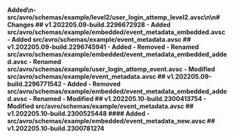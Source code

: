 #### Added\n- src/avro/schemas/example/level2/user_login_attemp_level2.avsc\n\n# Changes ## v1.202205.09-build.2296672928 - Added src/avro/schemas/example/embedded/event_metadata_embedded.avsc - Added src/avro/schemas/example/event_metadata.avsc ## v1.202205.09-build.2296745941 - Added - Removed - Renamed src/avro/schemas/example/embedded/event_metadata_embedded_added.avsc - Renamed src/avro/schemas/example/user_login_attemp_event.avsc - Modified src/avro/schemas/example/event_metadata.avsc ## v1.202205.09-build.2296771542 - Added - Removed src/avro/schemas/example/embedded/event_metadata_embedded_added.avsc - Renamed - Modified ## v1.202205.10-build.2300413754 - Modified src/avro/schemas/example/event_metadata.avsc ## v1.202205.10-build.2300525448 #### Added - src/avro/schemas/example/embedded/event_metadata_new.avsc ## v1.202205.10-build.2300781274
